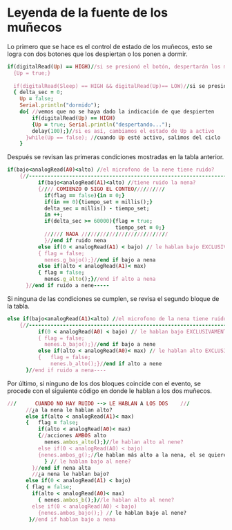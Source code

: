 # Leyenda de la fuente de los muñecos
Lo primero que se hace es el control de estado de los muñecos, esto se logra con dos botones que los despiertan o los ponen a dormir.
```ruby
if(digitalRead(Up) == HIGH)//si se presionó el botón, despertarán los muñecos
  {Up = true;}
 
  if(digitalRead(Sleep) == HIGH && digitalRead(Up)== LOW)//si se presionó el botón de dormir
  { delta_sec = 0;
    Up = false;
    Serial.println("dormido");
    do{ //vemos que no se haya dado la indicación de que despierten
        if(digitalRead(Up) == HIGH)
        {Up = true; Serial.println("despertando...");
        delay(100);}//si es así, cambiamos el estado de Up a activo
      }while(Up == false); //cuando Up esté activo, salimos del ciclo
    }
```
Después se revisan las primeras condiciones mostradas en la tabla anterior. 
```ruby
if(bajo<analogRead(A0)<alto) //el microfono de la nene tiene ruido?
    {//---------------------------------------------------------------------------------- 
          if(bajo<analogRead(A1)<alto) //tiene ruido la nena?
          {//// COMIENZO O SIGO EL CONTEO//////////
            if(flag == false){in = 0;}
            if(in == 0){tiempo_set = millis();}
            delta_sec = millis() - tiempo_set;
            in ++;
            if(delta_sec >= 60000){flag = true;
                                   tiempo_set = 0;}
            ////// NADA ////////////////////////////
            }//end if ruido nena
          else if(0 < analogRead(A1) < bajo) // le hablan bajo EXCLUSIVAMENTE a la nena
          { flag = false;
            nenes.g_bajo();}//end if bajo a nena
          else if(alto < analogRead(A1)< max)
          { flag = false;
            nenes.g_alto();}//end if alto a nena  
      }//end if ruido a nene-----
```

Si ninguna de las condiciones se cumplen, se revisa el segundo bloque de la tabla. 
```ruby
else if(bajo<analogRead(A1)<alto) //el microfono de la nena tiene ruido?
    {//---------------------------------------------------------------------------------- 
          if(0 < analogRead(A0) < bajo) // le hablan bajo EXCLUSIVAMENTE a nene
          { flag = false;
            nenes.b_bajo();}//end if bajo a nene
          else if(alto < analogRead(A0)< max) // le hablan alto EXCLUSIVAMENTE a nene 
          {   flag = false;
              nenes.b_alto();}//end if alto a nene
      }//end if ruido a nena----
```
Por último, si ninguno de los dos bloques coincide con el evento, se procede con el siguiente código en donde le hablan a los dos muñecos.
```ruby
///      CUANDO NO HAY RUIDO --> LE HABLAN A LOS DOS    ///
      //¿a la nena le hablan alto?
      else if(alto < analogRead(A1)< max)
      {   flag = false;
          if(alto < analogRead(A0)< max)
          {//acciones AMBOS alto
            nenes.ambos_alto();}//le hablan alto al nene?
          else if(0 < analogRead(A0) < bajo)
          {nenes.ambos_g();//le hablan más alto a la nena, el se quiere incluir
            } // le hablan bajo al nene? 
        }//end if nena alta 
        //¿a nena le hablan bajo?
      else if(0 < analogRead(A1) < bajo)
      { flag = false;
        if(alto < analogRead(A0)< max)
          { nenes.ambos_b();}//le hablan alto al nene?  
        else if(0 < analogRead(A0) < bajo)
          {nenes.ambos_bajo();} // le hablan bajo al nene?
       }//end if hablan bajo a nena
```

